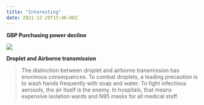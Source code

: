 ```yaml
---
title: "Interesting"
date: 2021-12-29T15:46:00Z
---
```


**GBP Purchasing power decline**

![](/images/2022/01/03/401536800614989.png)

**Droplet and Airborne transmission**
> The distinction between droplet and airborne transmission has enormous consequences. To combat droplets, a leading precaution is to wash hands frequently with soap and water. To fight infectious aerosols, the air itself is the enemy. In hospitals, that means expensive isolation wards and N95 masks for all medical staff.

